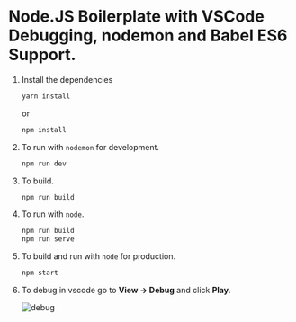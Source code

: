 # Node.JS Boilerplate with VSCode Debugging, nodemon and Babel ES6 Support.

1. Install the dependencies

    ```bash
    yarn install
    ```
    or
    ```bash
    npm install
    ```

2. To run with `nodemon` for development.

    ```bash
    npm run dev
    ```

3. To build.

    ```bash
    npm run build
    ```

4. To run with `node`.

    ```bash
    npm run build
    npm run serve
    ```

5. To build and run with `node` for production.

    ```bash
    npm start
    ```

6. To debug in vscode go to **View -> Debug** and click **Play**.

    ![debug](https://raw.githubusercontent.com/douglasjunior/nodejs-babel-vscode-debug/master/screenshots/debug-vscode.png)
